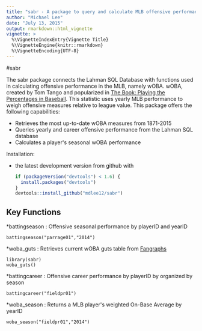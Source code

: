```yaml
---
title: "sabr - A package to query and calculate MLB offensive performance statistics"
author: "Michael Lee"
date: "July 13, 2015"
output: rmarkdown::html_vignette
vignette: >
  %\VignetteIndexEntry{Vignette Title}
  %\VignetteEngine{knitr::rmarkdown}
  %\VignetteEncoding{UTF-8}
---
```

#sabr

The sabr package connects the Lahman SQL Database with functions used in calculating offensive performance in the MLB, namely wOBA. wOBA, created by Tom Tango and popularized in [The Book: Playing the Percentages in Baseball](http://www.insidethebook.com/woba.shtml). This statistic uses yearly MLB performance to weigh offensive measures relative to league value. This package offers the following capabilities:

- Retrieves the most up-to-date wOBA measures from 1871-2015
- Queries yearly and career offensive performance from the Lahman SQL database
- Calculates a player's seasonal wOBA performance

Installation:

* the latest development version from github with

    ```R
    if (packageVersion("devtools") < 1.6) {
      install.packages("devtools")
    }
    devtools::install_github("mdlee12/sabr")
    ```

## Key Functions

*battingseason : Offensive seasonal performance by playerID and yearID
```{r, message = FALSE}
battingseason("parrage01","2014")
```

*woba_guts : Retrieves current wOBA guts table from [Fangraphs]((http://www.fangraphs.com/guts.aspx?type=cn))
```{r, message = FALSE}
library(sabr)
woba_guts()
```

*battingcareer : Offensive career performance by playerID by organized by season
```{r, message = FALSE}
battingcareer("fieldpr01")
```

*woba_season : Returns a MLB player's weighted On-Base Average by yearID
```{r, message = FALSE}
woba_season("fieldpr01","2014")
```
